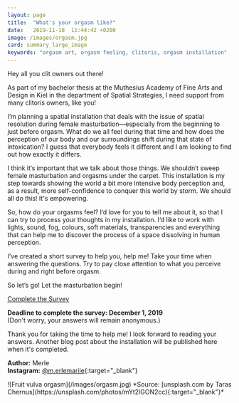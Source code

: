```yaml
---
layout: page
title:  "What's your orgasm like?"
date:   2019-11-18  11:44:42 +0200
image: /images/orgasm.jpg
card: summary_large_image
keywords: "orgasm art, orgasm feeling, clitoris, orgasm installation"
---
```

Hey all you clit owners out there! 

As part of my bachelor thesis at the Muthesius Academy of Fine Arts and Design in Kiel in the department of Spatial Strategies, I need support from many clitoris owners, like you!

I’m planning a spatial installation that deals with the issue of spatial resolution during female masturbation—especially from the beginning to just before orgasm. What do we all feel during that time and how does the perception of our body and our surroundings shift during that state of intoxication? I guess that everybody feels it different and I am looking to find out how exactly it differs. 

I think it‘s important that we talk about those things. We shouldn‘t sweep female masturbation and orgasms under the carpet. This installation is my step towards showing the world a bit more intensive body perception and, as a result, more self-confidence to conquer this world by storm. We should all do this! It's empowering.

So, how do your orgasms feel? I‘d love for you to tell me about it, so that I can try to process your thoughts in my installation. I‘d like to work with lights, sound, fog, colours, soft materials, transparencies and everything that can help me to discover the process of a space dissolving in human perception. 

I’ve created a short survey to help you, help me! Take your time when answering the questions. Try to pay close attention to what you perceive during and right before orgasm. 

So let‘s go! Let the masturbation begin!

<a target="_blank" href="https://www.surveymonkey.de/r/3MF6JZP" class="button special">Complete the Survey</a>

**Deadline to complete the survey: December 1, 2019**  
(Don't worry, your answers will remain anonymous.)

Thank you for taking the time to help me! I look forward to reading your answers. Another blog post about the installation will be published here when it's completed.

**Author:** Merle  
**Instagram:** [@m.erlemariie](http://instagram.com/m.erlemariie){:target="_blank"}


<div class="image center" markdown="1">
![Fruit vulva orgasm](/images/orgasm.jpg)
*Source: [unsplash.com by Taras Chernus](https://unsplash.com/photos/mYt2lGON2cc){:target="_blank"}*
</div>

